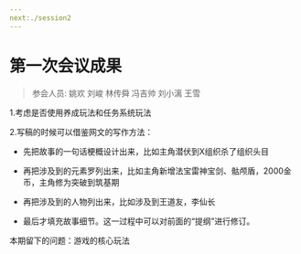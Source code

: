 ```yaml
---
next:./session2
---
```




# 第一次会议成果

<MyViews />

> 参会人员: 姚欢 刘峻 林传舜 冯吉帅 刘小漓 王雪

1.考虑是否使用养成玩法和任务系统玩法

2.写稿的时候可以借鉴网文的写作方法：

+ 先把故事的一句话梗概设计出来，比如主角潜伏到X组织杀了组织头目

+ 再把涉及到的元素罗列出来，比如主角新增法宝雷神宝剑、骷颅盾，2000金币，主角修为突破到筑基期

+ 再把涉及到的人物列出来，比如涉及到王道友，李仙长
+ 最后才填充故事细节。这一过程中可以对前面的“提纲”进行修订。



本期留下的问题：游戏的核心玩法

<MyValine />